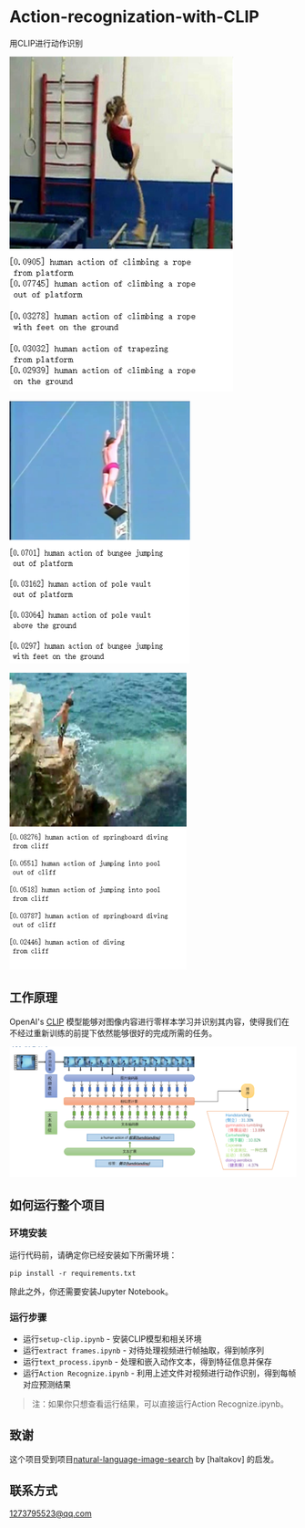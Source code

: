 # Action-recognization-with-CLIP
用CLIP进行动作识别

![处理结果1](images/1.png)

![处理结果2](images/图片2.png)

![处理结果3](images/图片3.png)

## 工作原理

OpenAI's [CLIP](https://openai.com/blog/clip/) 模型能够对图像内容进行零样本学习并识别其内容，使得我们在不经过重新训练的前提下依然能够很好的完成所需的任务。

![原理3](images/原理.png)

## 如何运行整个项目

### 环境安装
运行代码前，请确定你已经安装如下所需环境：

```
pip install -r requirements.txt
```

除此之外，你还需要安装Jupyter Notebook。

### 运行步骤

- 运行`setup-clip.ipynb` - 安装CLIP模型和相关环境
- 运行`extract frames.ipynb` - 对待处理视频进行帧抽取，得到帧序列
- 运行`text_process.ipynb` - 处理和嵌入动作文本，得到特征信息并保存
- 运行`Action Recognize.ipynb` - 利用上述文件对视频进行动作识别，得到每帧对应预测结果

> 注：如果你只想查看运行结果，可以直接运行Action Recognize.ipynb。

## 致谢
这个项目受到项目[natural-language-image-search](https://github.com/haltakov/natural-language-image-search) by [haltakov] 的启发。


## 联系方式

1273795523@qq.com
